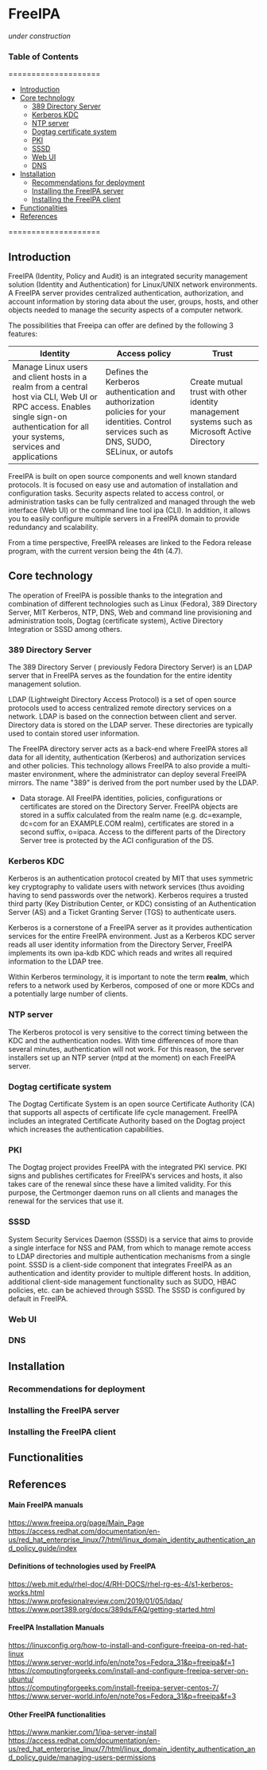 # FreeIPA

*under construction*

### Table of Contents
====================

* [Introduction](#introduction)
* [Core technology](#core-technology)
  * [389 Directory Server](#389-directory-server)
  * [Kerberos KDC](#kerberos-kdc)
  * [NTP server](#ntp-server)
  * [Dogtag certificate system](#dogtag-certificate-system)
  * [PKI](#pki)
  * [SSSD](#sssd)
  * [Web UI](#web-ui)
  * [DNS](#dns)
* [Installation](#installation)
  * [Recommendations for deployment](#recommendations-for-deployment)
  * [Installing the FreeIPA server](#installing-the-freeIPA-server)
  * [Installing the FreeIPA client](#installing-the-freeIPA-client)
* [Functionalities](#functionalities)
* [References](#references)

====================

## Introduction

FreeIPA (Identity, Policy and Audit) is an integrated security management solution (Identity and Authentication) for Linux/UNIX network environments. A FreeIPA server provides centralized authentication, authorization, and account information by storing data about the user, groups, hosts, and other objects needed to manage the security aspects of a computer network. 

The possibilities that Freeipa can offer are defined by the following 3 features:  

| Identity | Access policy  | Trust |
| ------------- | ------------- | ------------- |
| Manage Linux users and client hosts in a realm from a central host via CLI, Web UI or RPC access. Enables single sign-on authentication for all your systems, services and applications | Defines the Kerberos authentication and authorization policies for your identities. Control services such as DNS, SUDO, SELinux, or autofs | Create mutual trust with other identity management systems such as Microsoft Active Directory |

FreeIPA is built on open source components and well known standard protocols. It is focused on easy use and automation of installation and configuration tasks.  Security aspects related to access control, or administration tasks can be fully centralized and managed through the web interface (Web UI) or the command line tool ipa (CLI). In addition, it allows you to easily configure multiple servers in a FreeIPA domain to provide redundancy and scalability. 

From a time perspective, FreeIPA releases are linked to the Fedora release program, with the current version being the 4th (4.7).

## Core technology

The operation of FreeIPA is possible thanks to the integration and combination of different technologies such as Linux (Fedora), 389 Directory Server, MIT Kerberos, NTP, DNS, Web and command line provisioning and administration tools, Dogtag (certificate system), Active Directory Integration or SSSD among others.

### 389 Directory Server

The 389 Directory Server ( previously Fedora Directory Server) is an LDAP server that in FreeIPA serves as the foundation for the entire identity management solution. 

LDAP (Lightweight Directory Access Protocol) is a set of open source protocols used to access centralized remote directory services on a network. LDAP is based on the connection between client and server. Directory data is stored on the LDAP server. These directories are typically used to contain stored user information.

The FreeIPA directory server acts as a back-end where FreeIPA stores all data for all identity, authentication (Kerberos) and authorization services and other policies. This technology allows FreeIPA to also provide a multi-master environment, where the administrator can deploy several FreeIPA mirrors. The name "389" is derived from the port number used by the LDAP.  

- Data storage. All FreeIPA identities, policies, configurations or certificates are stored on the Directory Server.  FreeIPA objects are stored in a suffix calculated from the realm name (e.g. dc=example, dc=com for an EXAMPLE.COM realm), certificates are stored in a second suffix, o=ipaca. Access to the different parts of the Directory Server tree is protected by the ACI configuration of the DS.

### Kerberos KDC

Kerberos is an authentication protocol created by MIT that uses symmetric key cryptography to validate users with network services (thus avoiding having to send passwords over the network). Kerberos requires a trusted third party (Key Distribution Center, or KDC) consisting of an Authentication Server (AS) and a Ticket Granting Server (TGS) to authenticate users. 

Kerberos is a cornerstone of a FreeIPA server as it provides authentication services for the entire FreeIPA environment. Just as a Kerberos KDC server reads all user identity information from the Directory Server, FreeIPA implements its own ipa-kdb KDC which reads and writes all required information to the LDAP tree.

Within Kerberos terminology, it is important to note the term __realm__, which refers to a network used by Kerberos, composed of one or more KDCs and a potentially large number of clients.

### NTP server

The Kerberos protocol is very sensitive to the correct timing between the KDC and the authentication nodes. With time differences of more than several minutes, authentication will not work. For this reason, the server installers set up an NTP server (ntpd at the moment) on each FreeIPA server. 

### Dogtag certificate system

The Dogtag Certificate System is an open source Certificate Authority (CA) that supports all aspects of certificate life cycle management. FreeIPA includes an integrated Certificate Authority based on the Dogtag project which increases the authentication capabilities.

### PKI

The Dogtag project provides FreeIPA with the integrated PKI service. PKI signs and publishes certificates for FreeIPA's services and hosts, it also takes care of the renewal since these have a limited validity. For this purpose, the Certmonger daemon runs on all clients and manages the renewal for the services that use it.

### SSSD

System Security Services Daemon (SSSD) is a service that aims to provide a single interface for NSS and PAM, from which to manage remote access to LDAP directories and multiple authentication mechanisms from a single point. 
SSSD is a client-side component that integrates FreeIPA as an authentication and identity provider to multiple different hosts. In addition, additional client-side management functionality such as SUDO, HBAC policies, etc. can be achieved through SSSD. The SSSD is configured by default in FreeIPA.

### Web UI
### DNS

## Installation

### Recommendations for deployment
### Installing the FreeIPA server
### Installing the FreeIPA client

## Functionalities

## References

#### Main FreeIPA manuals

https://www.freeipa.org/page/Main_Page <br>
https://access.redhat.com/documentation/en-us/red_hat_enterprise_linux/7/html/linux_domain_identity_authentication_and_policy_guide/index <br>

#### Definitions of technologies used by FreeIPA

https://web.mit.edu/rhel-doc/4/RH-DOCS/rhel-rg-es-4/s1-kerberos-works.html <br>
https://www.profesionalreview.com/2019/01/05/ldap/ <br>
https://www.port389.org/docs/389ds/FAQ/getting-started.html <br>

#### FreeIPA Installation Manuals

https://linuxconfig.org/how-to-install-and-configure-freeipa-on-red-hat-linux <br>
https://www.server-world.info/en/note?os=Fedora_31&p=freeipa&f=1 <br>
https://computingforgeeks.com/install-and-configure-freeipa-server-on-ubuntu/ <br>
https://computingforgeeks.com/install-freeipa-server-centos-7/ <br>
https://www.server-world.info/en/note?os=Fedora_31&p=freeipa&f=3 <br>

#### Other FreeIPA functionalities

https://www.mankier.com/1/ipa-server-install <br>
https://access.redhat.com/documentation/en-us/red_hat_enterprise_linux/7/html/linux_domain_identity_authentication_and_policy_guide/managing-users-permissions <br>

